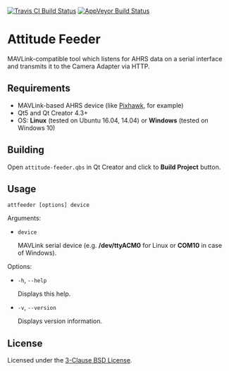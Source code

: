 [![Travis CI Build Status](https://travis-ci.org/airmast/attitude-feeder.svg?branch=master)](https://travis-ci.org/airmast/attitude-feeder)
[![AppVeyor Build Status](https://ci.appveyor.com/api/projects/status/b10a9rd1vj0n5fk6?svg=true)](https://ci.appveyor.com/project/mkrutyakov-ugcs/attitude-feeder/)

Attitude Feeder
===============

MAVLink-compatible tool which listens for AHRS data on a serial interface and transmits it to the Camera Adapter via HTTP.

Requirements
------------

* MAVLink-based AHRS device (like [Pixhawk](https://pixhawk.org/modules/pixhawk), for example)
* Qt5 and Qt Creator 4.3+
* OS: **Linux** (tested on Ubuntu 16.04, 14.04) or **Windows** (tested on Windows 10)

Building
--------

Open `attitude-feeder.qbs` in Qt Creator and click to **Build Project** button.

Usage
-----

```shell
attfeeder [options] device
```

Arguments:

* `device`

    MAVLink serial device (e.g. **/dev/ttyACM0** for Linux or **COM10** in case of Windows).

Options:

* `-h`, `--help`

    Displays this help.

* `-v`, `--version`

    Displays version information.

License
-------

Licensed under the [3-Clause BSD License](./LICENSE).
